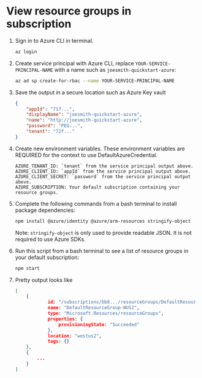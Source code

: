 # View resource groups in subscription

1. Sign in to Azure CLI in terminal. 

    ```bash
    az login     
    ```


1. Create service principal with Azure CLI, replace `YOUR-SERVICE-PRINCIPAL-NAME` with a name 
    such as `joesmith-quickstart-azure`: 

    ```bash
    az ad sp create-for-rbac --name YOUR-SERVICE-PRINCIPAL-NAME   
    ```

1. Save the output in a secure location such as Azure Key vault

    ```json
    {
        "appId": "717...",
        "displayName": "joesmith-quickstart-azure",
        "name": "http://joesmith-quickstart-azure",
        "password": "PEG...",
        "tenant": "72f..."
    }
    ```

1. Create new environment variables. These environment variables are REQUIRED for the context to use DefaultAzureCredential.

    ```
    AZURE_TENANT_ID: `tenant` from the service principal output above.
    AZURE_CLIENT_ID: `appId` from the service principal output above.
    AZURE_CLIENT_SECRET: `password` from the service principal output above.
    AZURE_SUBSCRIPTION: Your default subscription containing your resource groups.
    ```                             

1. Complete the following commands from a bash terminal to install package dependencies:

    ```bash
    npm install @azure/identity @azure/arm-resources stringify-object
    ```

    Note: `stringify-object` is only used to provide readable JSON. It is 
    not required to use Azure SDKs. 

1. Run this script from a bash terminal to see a list of resource groups in your default subscription:

    ```bash
    npm start
    ```

1. Pretty output looks like

    ```JSON
    [
        {
                id: "/subscriptions/bb8.../resourceGroups/DefaultResourceGroup-WUS2",
                name: "DefaultResourceGroup-WUS2",
                type: "Microsoft.Resources/resourceGroups",
                properties: {
                    provisioningState: "Succeeded"
                },
                location: "westus2",
                tags: {}
        },
        {
            ...
        }
    ]
    ```